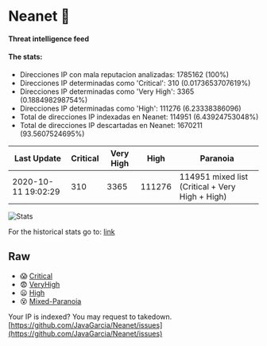 # Neanet :hocho:
#### Threat intelligence feed
#### The stats:

- Direcciones IP con mala reputacion analizadas: 1785162 (100%)
- Direcciones IP determinadas como 'Critical':  310 (0.0173653707619%)
- Direcciones IP determinadas como 'Very High':  3365 (0.188498298754%)
- Direcciones IP determinadas como 'High':  111276 (6.23338386096)
- Total de direcciones IP indexadas en Neanet:  114951 (6.43924753048%)
- Total de direcciones IP descartadas en Neanet:  1670211 (93.5607524695%)

| Last Update | Critical | Very High | High | Paranoia |
| --- | --- | --- | --- | --- |
| 2020-10-11 19:02:29 | 310 | 3365 | 111276 | 114951 mixed list (Critical + Very High + High)|

![Stats](https://docs.google.com/spreadsheets/d/e/2PACX-1vSnaNMIXVabIpDJjufMlzH7poXnshF3mgd8Is1g9ytUEzVsP5my4Trn8f-xkoLLQ38xpL3HtmUexLo6/pubchart?oid=501124687&format=image)

For the historical stats go to: [link](/stats.csv)
## Raw
- :scream: [Critical](https://raw.githubusercontent.com/JavaGarcia/Neanet/master/blacklists/neanet_critical.txt)
- :fearful: [VeryHigh](https://raw.githubusercontent.com/JavaGarcia/Neanet/master/blacklists/neanet_veryHigh.txtt)
- :frowning: [High](https://raw.githubusercontent.com/JavaGarcia/Neanet/master/blacklists/neanet_high.txt)
- :dizzy_face: [Mixed-Paranoia](https://raw.githubusercontent.com/JavaGarcia/Neanet/master/blacklists/neanet_all.txt)


Your IP is indexed? You may request to takedown. [https://github.com/JavaGarcia/Neanet/issues](https://github.com/JavaGarcia/Neanet/issues)































































































































































































































































































































































































































































































































































































































































































































































































































































































































































































































































































































































































































































































































































































